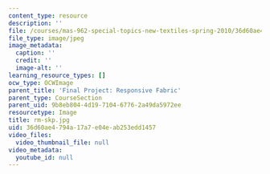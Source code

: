 ```yaml
---
content_type: resource
description: ''
file: /courses/mas-962-special-topics-new-textiles-spring-2010/36d60ae4794a17a7e04eab253edd1457_rm-skp.jpg
file_type: image/jpeg
image_metadata:
  caption: ''
  credit: ''
  image-alt: ''
learning_resource_types: []
ocw_type: OCWImage
parent_title: 'Final Project: Responsive Fabric'
parent_type: CourseSection
parent_uid: 9b8eb804-4d19-7104-6776-2a49da5972ee
resourcetype: Image
title: rm-skp.jpg
uid: 36d60ae4-794a-17a7-e04e-ab253edd1457
video_files:
  video_thumbnail_file: null
video_metadata:
  youtube_id: null
---
```

